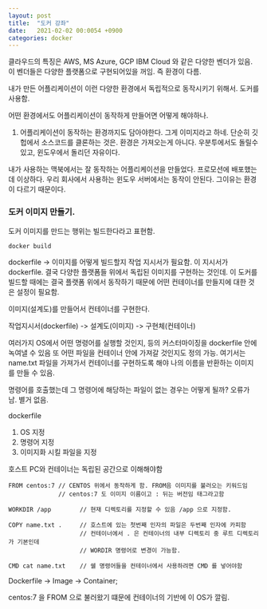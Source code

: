 ```yaml
---
layout: post
title:  "도커 강좌"
date:   2021-02-02 00:0054 +0900
categories: docker
---
```


클라우드의 특징은 AWS, MS Azure, GCP IBM Cloud 와 같은 다양한 벤더가 있음.
이 벤더들은 다양한 플랫폼으로 구현되어있을 꺼임. 즉 환경이 다름.

내가 만든 어플리케이션이 이런 다양한 환경에서 독립적으로 동작시키기 위해서. 도커를 사용함.

어떤 환경에서도 어플리케이션이 동작하게 만들어면 어떻게 해야하나. 

1. 어플리케이션이 동작하는 환경까지도 담아야한다. 그게 이미지라고 하네.
단순히 깃헙에서 소스코드를 클론하는 것은. 환경은 가져오는게 아니다. 우분투에서도 돌릴수 있고, 윈도우에서 돌리던 자유이다.

내가 사용하는 맥북에서는 잘 동작하는 어플리케이션을 만들었다.
프로모션에 배포했는데 이상하다.
우리 회사에서 사용하는 윈도우 서버에서는 동작이 안된다.
그이유는 환경이 다르기 때문이다.

### 도커 이미지 만들기.

도커 이미지를 만드는 행위는 빌드한다라고 표현함.

```
docker build 
```

dockerfile -> 이미지를 어떻게 빌드할지 작업 지시서가 필요함. 이 지시서가 dockerfile.
결국 다양한 플랫폼들 위에서 독립된 이미지를 구현하는 것인데. 이 도커를 빌드할 때에는 
결국 플랫폼 위에서 동작하기 때문에 어떤 컨테이너를 만들지에 대한 것은 설정이 필요함.

이미지(설계도)를 만들어서 컨테이너를 구현한다.

작업지시서(dockerfile) -> 설계도(이미지) -> 구현체(컨테이너)

여러가지 OS에서 어떤 명령어를 실행할 것인지, 등의 커스터마이징을 dockerfile 안에 녹여낼 수 있음
또 어떤 파일을 컨테이너 안에 가져갈 것인지도 정의 가능. 여기서는 name.txt 파일을 가져가서 컨테이너를 구현하도록 해야
나의 이름을 반환하는 이미지를 만들 수 있음.

명령어를 호출했는데 그 명령어에 해당하는 파일이 없는 경우는 어떻게 될까? 오류가 남. 별거 없음.

dockerfile
1. OS 지정
2. 명령어 지정
3. 이미지화 시킬 파일을 지정

호스트 PC와 컨테이너는 독립된 공간으로 이해해야함

```
FROM centos:7 // CENTOS 위에서 동작하게 함. FROM음 이미지를 불러오는 키워드임
              // centos:7 도 이미지 이름이고 : 뒤는 버전임 태그라고함

WORKDIR /app        // 현재 디렉토리를 지정할 수 있음 /app 으로 지정함.              

COPY name.txt .     // 호스트에 있는 첫번째 인자의 파일은 두번째 인자에 카피함
                    // 컨테이너에서 . 은 컨테이너의 내부 디렉토리 중 루트 디렉토리가 기본인데
                    // WORDIR 명령어로 변경이 가능함.

CMD cat name.txt    // 쉘 명령어들을 컨테이너에서 사용하려면 CMD 를 넣어야함                                
```

Dockerfile -> Image -> Container;

centos:7 을 FROM 으로 불러왔기 떄문에 컨테이너의 기반에 이 OS가 깔림. 
